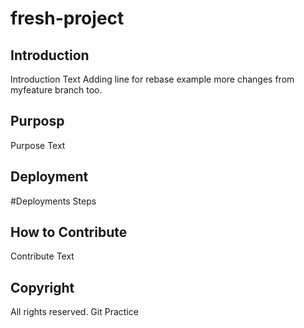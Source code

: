 # fresh-project

## Introduction
Introduction Text
Adding line for rebase example
more changes from myfeature branch too.
## Purposp
Purpose Text

## Deployment 
#Deployments Steps

## How to Contribute
Contribute Text

## Copyright
All rights reserved.
Git Practice
